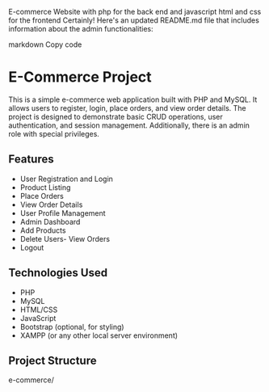 E-commerce Website with php for the back end and javascript html  and css for the frontend 
Certainly! Here's an updated README.md file that includes information about the admin functionalities:

markdown
Copy code
# E-Commerce Project

This is a simple e-commerce web application built with PHP and MySQL. It allows users to register, login, place orders, and view order details. The project is designed to demonstrate basic CRUD operations, user authentication, and session management. Additionally, there is an admin role with special privileges.

## Features

- User Registration and Login
- Product Listing
- Place Orders
- View Order Details
- User Profile Management
- Admin Dashboard
- Add Products
- Delete Users- View Orders
- Logout

## Technologies Used

- PHP
- MySQL
- HTML/CSS
- JavaScript
- Bootstrap (optional, for styling)
- XAMPP (or any other local server environment)

## Project Structure

e-commerce/
